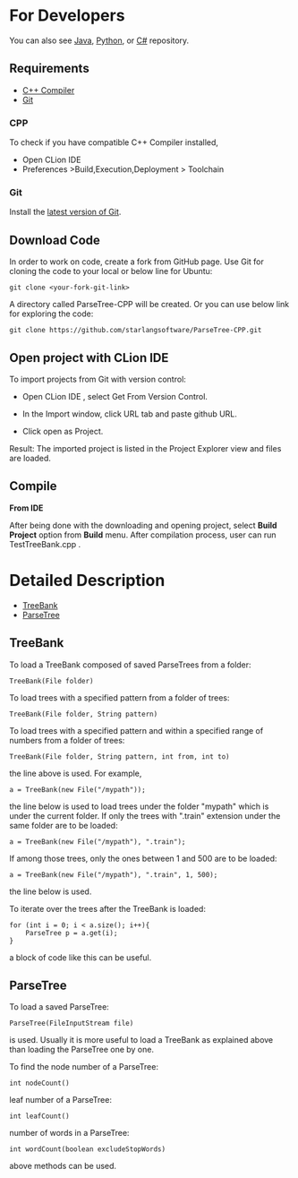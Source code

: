 For Developers
============

You can also see [Java](https://github.com/starlangsoftware/ParseTree), [Python](https://github.com/starlangsoftware/ParseTree-Py), or [C#](https://github.com/starlangsoftware/ParseTree-CS) repository.

## Requirements

* [C++ Compiler](#cpp)
* [Git](#git)


### CPP
To check if you have compatible C++ Compiler installed,
* Open CLion IDE 
* Preferences >Build,Execution,Deployment > Toolchain  

### Git

Install the [latest version of Git](https://git-scm.com/book/en/v2/Getting-Started-Installing-Git).

## Download Code

In order to work on code, create a fork from GitHub page. 
Use Git for cloning the code to your local or below line for Ubuntu:

	git clone <your-fork-git-link>

A directory called ParseTree-CPP will be created. Or you can use below link for exploring the code:

	git clone https://github.com/starlangsoftware/ParseTree-CPP.git

## Open project with CLion IDE

To import projects from Git with version control:

* Open CLion IDE , select Get From Version Control.

* In the Import window, click URL tab and paste github URL.

* Click open as Project.

Result: The imported project is listed in the Project Explorer view and files are loaded.


## Compile

**From IDE**

After being done with the downloading and opening project, select **Build Project** option from **Build** menu. After compilation process, user can run TestTreeBank.cpp .

Detailed Description
============

+ [TreeBank](#treebank)
+ [ParseTree](#parsetree)

## TreeBank

To load a TreeBank composed of saved ParseTrees from a folder:

	TreeBank(File folder)

To load trees with a specified pattern from a folder of trees: 

	TreeBank(File folder, String pattern)
	
To load trees with a specified pattern and within a specified range of numbers from a folder of trees:

	TreeBank(File folder, String pattern, int from, int to)
	
the line above is used. For example,

	a = TreeBank(new File("/mypath"));

the line below is used to load trees under the folder "mypath" which is under the current folder. If only the trees with ".train" extension under the same folder are to be loaded:

	a = TreeBank(new File("/mypath"), ".train");

If among those trees, only the ones between 1 and 500 are to be loaded:

	a = TreeBank(new File("/mypath"), ".train", 1, 500);

the line below is used. 

To iterate over the trees after the TreeBank is loaded:

	for (int i = 0; i < a.size(); i++){
		ParseTree p = a.get(i);
	}
	
a block of code like this can be useful.

## ParseTree

To load a saved ParseTree:

	ParseTree(FileInputStream file)
	
is used. Usually it is more useful to load a TreeBank as explained above than loading the ParseTree one by one.

To find the node number of a ParseTree:

	int nodeCount()
	
leaf number of a ParseTree:

	int leafCount()
	
number of words in a ParseTree:

	int wordCount(boolean excludeStopWords)
	
above methods can be used.

